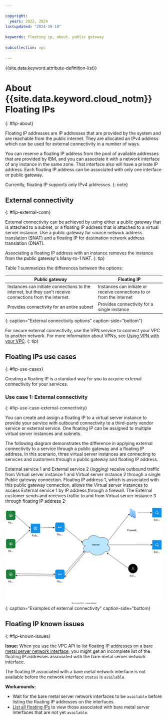 ```yaml
---

copyright:
  years: 2022, 2024
lastupdated: "2024-10-10"

keywords: floating ip, about, public gateway

subcollection: vpc

---
```


{{site.data.keyword.attribute-definition-list}}

# About {{site.data.keyword.cloud_notm}} Floating IPs
{: #fip-about}

Floating IP addresses are IP addresses that are provided by the system and are reachable from the public internet. They are allocated an IPv4 address which can be used for external connectivity in a number of ways.

You can reserve a floating IP address from the pool of available addresses that are provided by IBM, and you can associate it with a network interface of any instance in the same zone. That interface also will have a private IP address. Each floating IP address can be associated with only one interface or public gateway. 

Currently, floating IP supports only IPv4 addresses.
{: note}

## External connectivity
{: #fip-external-conn}

External connectivity can be achieved by using either a public gateway that is attached to a subnet, or a floating IP address that is attached to a virtual server instance. Use a public gateway for source network address translation (SNAT) and a floating IP for destination network address translation (DNAT).

Associating a floating IP address with an instance removes the instance from the public gateway's Many-to-1 NAT.
{: tip}

Table 1 summarizes the differences between the options:

| Public gateway | Floating IP |
| ---- | ---- |
| Instances can initiate connections to the internet, but they can't receive connections from the internet.| Instances can initiate or receive connections to or from the internet |
| Provides connectivity for an entire subnet | Provides connectivity for a single instance |
{: caption="External connectivity options" caption-side="bottom"}

For secure external connectivity, use the VPN service to connect your VPC to another network. For more information about VPNs, see [Using VPN with your VPC](/docs/vpc?topic=vpc-using-vpn).
{: tip}

## Floating IPs use cases
{: #fip-use-cases}

Creating a floating IP is a standard way for you to acquire external connectivity for your services.

### Use case 1: External connectivity
{: #fip-use-case-external-connectivity}

You can create and assign a floating IP to a virtual server instance to provide your service with outbound connectivity to a third-party vendor service or external service. One floating IP can be assigned to multiple virtual server instances and subnets.

The following diagram demonstrates the difference in applying external connectivity to a service through a public gateway and a floating IP address. In this scenario, three virtual server instances are connecting to services and customers through a public gateway and floating IP address.

External service 1 and External service 2 (logging) receive outbound traffic from Virtual server instance 1 and Virtual server instance 2 through a single Public gateway connection. Floating IP address 1, which is associated with this public gateway connection, allows the Virtual server instances to access External service 1 by IP address through a firewall. The External customer sends and receives traffic to and from Virtual server instance 3 through floating IP address 2:

 ![Examples of external connectivity](images/public-gateway.svg "Examples of external connectivity"){: caption="Examples of external connectivity" caption-side="bottom}
 
## Floating IP known issues
{: #fip-known-issues}

**Issue:** When you use the VPC API to [list floating IP addresses on a bare metal server network interface](/apidocs/vpc#list-bare-metal-server-network-interface-floating-), you might get an incomplete list of the floating IP addresses associated with the bare metal server network interface.

The floating IP associated with a bare metal network interface is not available before the network interface `status` is `available`.

**Workarounds:**
- Wait for the bare metal server network interfaces to be `available` before listing the floating IP addresses on the interfaces.
- [List all floating IPs](/apidocs/vpc#list-floating-ips) to view those associated with bare metal server interfaces that are not yet `available`.
